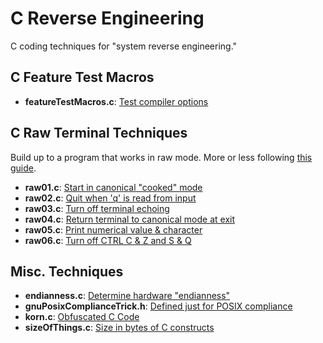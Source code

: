 # C Reverse Engineering

C coding techniques for "system reverse engineering."

## C Feature Test Macros

* **featureTestMacros.c**: [Test compiler options](ftm.md)

## C Raw Terminal Techniques

Build up to a program that works in raw mode.  More or less
following [this guide][1].

[1]: https://viewsourcecode.org/snaptoken/kilo/02.enteringRawMode.html

* **raw01.c**: [Start in canonical "cooked" mode](raw01.c)
* **raw02.c**: [Quit when 'q' is read from input](raw02.c)
* **raw03.c**: [Turn off terminal echoing](raw03.c)
* **raw04.c**: [Return terminal to canonical mode at exit](raw04.c)
* **raw05.c**: [Print numerical value & character](raw05.c)
* **raw06.c**: [Turn off CTRL C & Z and S & Q](raw06.c)

## Misc. Techniques

* **endianness.c**: [Determine hardware "endianness"](endianess.c)
* **gnuPosixComplianceTrick.h**: [Defined just for POSIX compliance](gnuPosixComplianceTrick.h)
* **korn.c**: [Obfuscated C Code](korn.c)
* **sizeOfThings.c**: [Size in bytes of C constructs](sizeOfThings.c)

